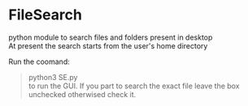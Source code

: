# FileSearch
python module to search files and folders present in desktop  
At present the search starts from the user's home directory  

Run the coomand:  
> python3 SE.py  
to run the GUI. If you part to search the exact file leave the box unchecked otherwised check it.  
